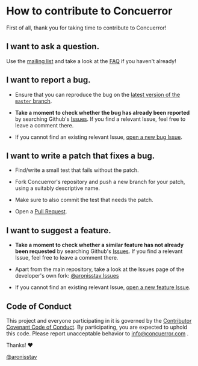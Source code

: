 # How to contribute to Concuerror

First of all, thank you for taking time to contribute to Concuerror!


## I want to ask a question.

Use the [mailing list][mailing list] and take a look at the [FAQ][faq] if you haven't already!


## I want to report a bug.

* Ensure that you can reproduce the bug on the [latest version of the `master` branch][latest].

* **Take a moment to check whether the bug has already been reported** by searching Github's [Issues][Issues]. If you find a relevant Issue, feel free to leave a comment there.

* If you cannot find an existing relevant Issue, [open a new bug Issue][open a new bug Issue].


## I want to write a patch that fixes a bug.

* Find/write a small test that fails without the patch.

* Fork Concuerror's repository and push a new branch for your patch, using a suitably descriptive name.

* Make sure to also commit the test that needs the patch.

* Open a [Pull Request][pull request].


## I want to suggest a feature.

* **Take a moment to check whether a similar feature has not already been requested** by searching Github's [Issues][Issues]. If you find a relevant Issue, feel free to leave a comment there.

* Apart from the main repository, take a look at the Issues page of the developer's own fork: [@aronisstav Issues][aronisstav Issues]

* If you cannot find an existing relevant Issue, [open a new feature Issue][open a new feature Issue].


## Code of Conduct

This project and everyone participating in it is governed by the [Contributor Covenant Code of Conduct][Contributor Covenant Code of Conduct]. By participating, you are expected to uphold this code. Please report unacceptable behavior to info@concuerror.com .


Thanks! :heart:

[@aronisstav](https://github.com/aronisstav)


<!-- Links -->
[aronisstav Issues]: https://github.com/aronisstav/Concuerror/issues
[Contributor Covenant Code of Conduct]: ./CODE_OF_CONDUCT.md
[faq]: http://parapluu.github.io/Concuerror/faq
[Issues]: https://github.com/parapluu/Concuerror/issues
[latest]: https://github.com/parapluu/Concuerror/
[mailing list]: http://parapluu.github.io/Concuerror/contact
[open a new bug Issue]: https://github.com/parapluu/Concuerror/issues/new?template=issue_template_bug.md&labels=bug
[open a new feature Issue]: https://github.com/parapluu/Concuerror/issues/new?template=issue_template_feature.md&labels=feature
[pull request]: https://github.com/parapluu/Concuerror/compare
